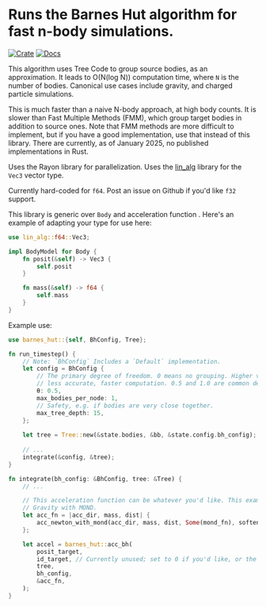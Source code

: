 # Runs the Barnes Hut algorithm for fast n-body simulations.

[![Crate](https://img.shields.io/crates/v/barnes_hut.svg)](https://crates.io/crates/barnes_hut)
[![Docs](https://docs.rs/lin_alg/badge.svg)](https://docs.rs/barnes_hut)

This algorithm uses Tree Code to group source bodies, as an approximation. It leads to O(N(log N)) computation time, where `N` is the number of bodies. Canonical use cases include gravity, and charged particle simulations.

This is much faster than a naive N-body approach, at high body counts. It is slower than Fast Multiple Methods (FMM),
which group target bodies in addition to source ones. Note that FMM methods are more difficult to implement, but if you have a 
good implementation, use that instead of this library. There are currently, as of January 2025, no published implementations
in Rust.

Uses the Rayon library for parallelization. Uses the [lin_alg](https://crates.io/crates/lin_alg) library for the `Vec3` vector type.

Currently hard-coded for `f64`. Post an issue on Github if you'd like `f32` support.

This library is generic over `Body` and acceleration function . Here's an example of adapting your type for use here:

```rust
use lin_alg::f64::Vec3;

impl BodyModel for Body {
    fn posit(&self) -> Vec3 {
        self.posit
    }

    fn mass(&self) -> f64 {
        self.mass
    }
}
```

Example use:

```rust
use barnes_hut::{self, BhConfig, Tree};

fn run_timestep() {
    // Note: `BhConfig` Includes a `Default` implementation.
    let config = BhConfig {
        // The primary degree of freedom. 0 means no grouping. Higher values group more aggressively, leading to
        // less accurate, faster computation. 0.5 and 1.0 are common defaults.
        θ: 0.5,
        max_bodies_per_node: 1,
        // Safety, e.g. if bodies are very close together.
        max_tree_depth: 15,
    };
    
    let tree = Tree::new(&state.bodies, &bb, &state.config.bh_config);
    
    // ...
    integrate(&config, &tree);
}

fn integrate(bh_config: &BhConfig, tree: &Tree) {
    // ...

    // This acceleration function can be whatever you'd like. This example shows Newtonian
    // Gravity with MOND.
    let acc_fn = |acc_dir, mass, dist| {
        acc_newton_with_mond(acc_dir, mass, dist, Some(mond_fn), softening_factor_sq)
    };

    let accel = barnes_hut::acc_bh(
        posit_target,
        id_target, // Currently unused; set to 0 if you'd like, or the enumeration of bodies.
        tree,
        bh_config,
        &acc_fn,
    );
}
```